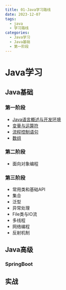 ```yaml
---
title: 01-Java学习路线
date: 2023-12-07
tags:
  - java
  - 学习路线
categories:
  - Java学习
  - Java基础
  - 第一阶段
---
```


# Java学习

## Java基础

### 第一阶段

- [Java语言概述与开发环境](a17b56d5bec9.html)
- [变量与运算符](e12a8bf220bd.html)
- [流程控制语句](b2e10a6a700f.html)
- [数组](6482d018255b.html)

### 第二阶段

- 面向对象编程

### 第三阶段

- 常用类和基础API 
- 集合
- 泛型
- 异常处理
- File类与IO流
- 多线程
- 网络编程
- 反射机制

## Java高级

### SpringBoot

## 实战